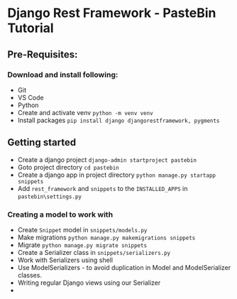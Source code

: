 # Django Rest Framework - PasteBin Tutorial

## Pre-Requisites:

### Download and install following:

- Git
- VS Code
- Python
- Create and activate venv `python -m venv venv`
- Install packages `pip install django djangorestframework, pygments`

## Getting started

- Create a django project `django-admin startproject pastebin`
- Goto project directory `cd pastebin`
- Create a django app in project directory `python manage.py startapp snippets`
- Add `rest_framework` and `snippets` to the `INSTALLED_APPS` in `pastebin\settings.py`

### Creating a model to work with

- Create `Snippet` model in `snippets/models.py`
- Make migrations `python manage.py makemigrations snippets`
- Migrate `python manage.py migrate snippets`
- Create a Serializer class in `snippets/serializers.py`
- Work with Serializers using shell
- Use ModelSerializers - to avoid duplication in Model and ModelSerializer classes.
- Writing regular Django views using our Serializer
- 